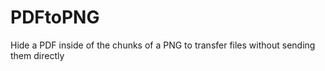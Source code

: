 # PDFtoPNG
Hide a PDF inside of the chunks of a PNG to transfer files without sending them directly

